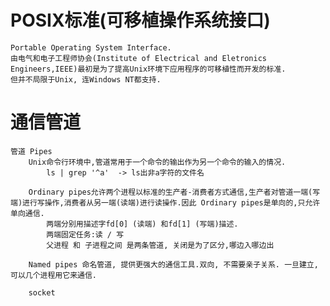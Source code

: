 # POSIX标准(可移植操作系统接口)
    Portable Operating System Interface.
    由电气和电子工程师协会(Institute of Electrical and Eletronics Engineers,IEEE)最初是为了提高Unix环境下应用程序的可移植性而开发的标准.
    但并不局限于Unix, 连Windows NT都支持.

# 通信管道
    管道 Pipes
        Unix命令行环境中,管道常用于一个命令的输出作为另一个命令的输入的情况.
            ls | grep '^a'  -> ls出非a字符的文件名
        
        Ordinary pipes允许两个进程以标准的生产者-消费者方式通信,生产者对管道一端(写端)进行写操作,消费者从另一端(读端)进行读操作.因此 Ordinary pipes是单向的,只允许单向通信.
            两端分别用描述字fd[0] (读端) 和fd[1] (写端)描述.
            两端固定任务:读 / 写
            父进程 和 子进程之间 是两条管道, 关闭是为了区分,哪边入哪边出
        
        Named pipes 命名管道, 提供更强大的通信工具.双向, 不需要亲子关系. 一旦建立,可以几个进程用它来通信.

        socket